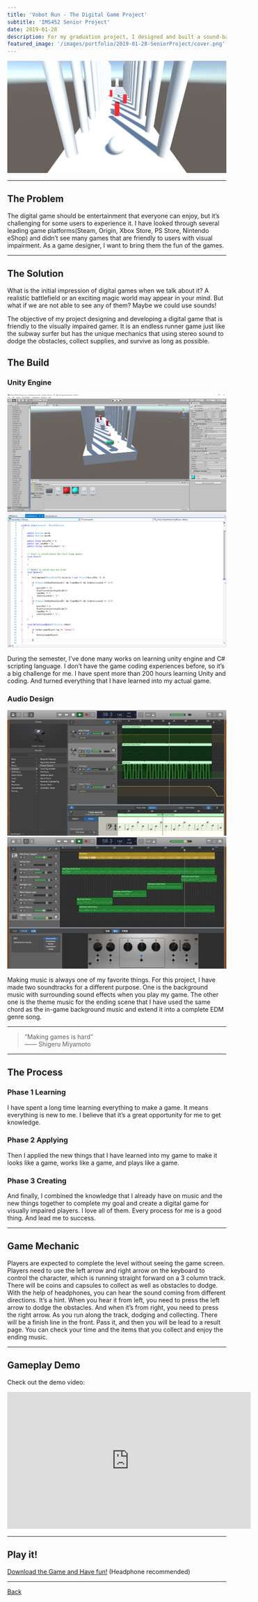 ```yaml
---
title: 'Vobot Run - The Digital Game Project'
subtitle: 'IMS452 Senior Project'
date: 2019-01-28
description: For my graduation project, I designed and built a sound-based digital game for visually imparied players. Playing game differently.
featured_image: '/images/portfolio/2019-01-28-SeniorProject/cover.png'
---
```


<div class="gallery" data-columns="1">
	<img src="/images/portfolio/2019-01-28-SeniorProject/gameplay.png">
</div>

---

## The Problem

The digital game should be entertainment that everyone can enjoy, but it’s challenging for some users to experience it. I have looked through several leading game platforms(Steam, Origin, Xbox Store, PS Store, Nintendo eShop) and didn’t see many games that are friendly to users with visual impairment. As a game designer, I want to bring them the fun of the games.

---

## The Solution

What is the initial impression of digital games when we talk about it? A realistic battlefield or an exciting magic world may appear in your mind. But what if we are not able to see any of them? Maybe we could use sounds!

The objective of my project designing and developing a digital game that is friendly to the visually impaired gamer. It is an endless runner game just like the subway surfer but has the unique mechanics that using stereo sound to dodge the obstacles, collect supplies, and survive as long as possible.

## The Build

### Unity Engine

<div class="gallery" data-columns="1">
	<img src="/images/portfolio/2019-01-28-SeniorProject/process2.png">
    <img src="/images/portfolio/2019-01-28-SeniorProject/process1.png">
</div>

During the semester, I’ve done many works on learning unity engine and C# scripting language. I don’t have the game coding experiences before, so it’s a big challenge for me. I have spent more than 200 hours learning Unity and coding. And turned everything that I have learned into my actual game.

### Audio Design

<div class="gallery" data-columns="1">
	<img src="/images/portfolio/2019-01-28-SeniorProject/audio1.png">
    <img src="/images/portfolio/2019-01-28-SeniorProject/audio2.png">
</div>

Making music is always one of my favorite things. For this project, I have made two soundtracks for a different purpose. One is the background music with surrounding sound effects when you play my game. The other one is the theme music for the ending scene that I have used the same chord as the in-game background music and extend it into a complete EDM genre song. 

---

<blockquote> “Making games is hard” <br>—— Shigeru Miyamoto</blockquote>

---

## The Process

### Phase 1 Learning

I have spent a long time learning everything to make a game. It means everything is new to me. I believe that it’s a great opportunity for me to get knowledge.

### Phase 2 Applying

Then I applied the new things that I have learned into my game to make it looks like a game, works like a game, and plays like a game.

### Phase 3 Creating

And finally, I combined the knowledge that I already have on music and the new things together to complete my goal and create a digital game for visually impaired players. I love all of them. Every process for me is a good thing. And lead me to success.

---

## Game Mechanic

Players are expected to complete the level without seeing the game screen. Players need to use the left arrow and right arrow on the keyboard to control the character, which is running straight forward on a 3 column track. There will be coins and capsules to collect as well as obstacles to dodge. With the help of headphones, you can hear the sound coming from different directions. It’s a hint. When you hear it from left, you need to press the left arrow to dodge the obstacles. And when it’s from right, you need to press the right arrow. As you run along the track, dodging and collecting. There will be a finish line in the front. Pass it, and then you will be lead to a result page. You can check your time and the items that you collect and enjoy the ending music.

---

## Gameplay Demo

Check out the demo video:

<iframe width="560" height="315" src="https://www.youtube.com/embed/jRicDNm9T44" frameborder="0" allow="accelerometer; encrypted-media; gyroscope; picture-in-picture" allowfullscreen></iframe>


---

## Play it!

<a href="https://drive.google.com/file/d/1PSyIALavGqDzta_8tGAGYEXuc80b2dor/view?usp=sharing">Download the Game and Have fun!</a>
 (Headphone recommended)

---

<div class="wrap">

<a href="/portfolio/index.html" class="button button--large">Back</a>

</div>
